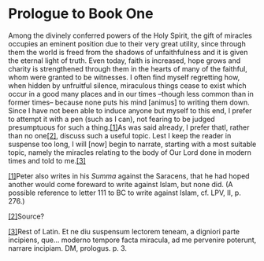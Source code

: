 # Prologue to Book One

Among the divinely conferred powers of the Holy Spirit, the gift of miracles occupies an eminent position due to their very great utility, since through them the world is freed from the shadows of unfaithfulness and it is given the eternal light of truth. Even today, faith is increased, hope grows and charity is strengthened through them in the hearts of many of the faithful, whom were granted to be witnesses. I often find myself regretting how, when hidden by unfruitful silence, miraculous things cease to exist which occur in a good many places and in our times –though less common than in former times– because none puts his mind \[animus\] to writing them down. Since I have not been able to induce anyone but myself to this end, I prefer to attempt it with a pen \(such as I can\), not fearing to be judged presumptuous for such a thing.[\[1\]](applewebdata://D01BEDA5-1E0C-4260-9428-85454E8D0DE8#_ftn1)As was said already, I prefer thatI, rather than no one[\[2\]](applewebdata://D01BEDA5-1E0C-4260-9428-85454E8D0DE8#_ftn2), discuss such a useful topic. Lest I keep the reader in suspense too long, I will \[now\] begin to narrate, starting with a most suitable topic, namely the miracles relating to the body of Our Lord done in modern times and told to me.[\[3\]](applewebdata://D01BEDA5-1E0C-4260-9428-85454E8D0DE8#_ftn3)  


[\[1\]](applewebdata://D01BEDA5-1E0C-4260-9428-85454E8D0DE8#_ftnref1)Peter also writes in his _Summa_ against the Saracens, that he had hoped another would come foreward to write against Islam, but none did. \(A possible reference to letter 111 to BC to write against Islam, cf. LPV, II, p. 276.\)

[\[2\]](applewebdata://D01BEDA5-1E0C-4260-9428-85454E8D0DE8#_ftnref2)Source?

[\[3\]](applewebdata://D01BEDA5-1E0C-4260-9428-85454E8D0DE8#_ftnref3)Rest of Latin. Et ne diu suspensum lectorem teneam, a digniori parte incipiens, que… moderno tempore facta miracula, ad me pervenire poterunt, narrare incipiam. DM, prologus. p. 3.

